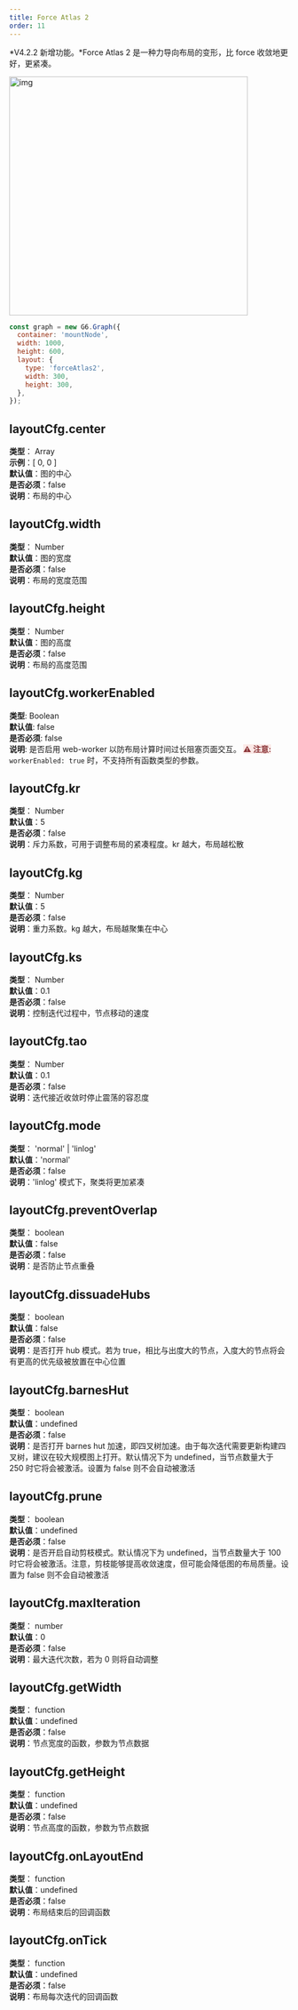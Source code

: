```yaml
---
title: Force Atlas 2
order: 11
---
```


*V4.2.2 新增功能。*Force Atlas 2 是一种力导向布局的变形，比 force 收敛地更好，更紧凑。

<img src='https://gw.alipayobjects.com/mdn/rms_f8c6a0/afts/img/A*MqwAQZLIVPwAAAAAAAAAAAAAARQnAQ' width=430 alt='img'/>

```javascript
const graph = new G6.Graph({
  container: 'mountNode',
  width: 1000,
  height: 600,
  layout: {
    type: 'forceAtlas2',
    width: 300,
    height: 300,
  },
});
```

## layoutCfg.center

**类型**： Array<br />**示例**：[ 0, 0 ]<br />**默认值**：图的中心<br />**是否必须**：false<br />**说明**：布局的中心

## layoutCfg.width

**类型**： Number<br />**默认值**：图的宽度<br />**是否必须**：false<br />**说明**：布局的宽度范围

## layoutCfg.height

**类型**： Number<br />**默认值**：图的高度<br />**是否必须**：false<br />**说明**：布局的高度范围

## layoutCfg.workerEnabled

**类型**: Boolean<br />**默认值**: false<br />**是否必须**: false<br />**说明**: 是否启用 web-worker 以防布局计算时间过长阻塞页面交互。
<span style="background-color: rgb(251, 233, 231); color: rgb(139, 53, 56)"><strong>⚠️ 注意:</strong></span> `workerEnabled: true` 时，不支持所有函数类型的参数。

## layoutCfg.kr

**类型**： Number<br />**默认值**：5<br />**是否必须**：false<br />**说明**：斥力系数，可用于调整布局的紧凑程度。kr 越大，布局越松散

## layoutCfg.kg

**类型**： Number<br />**默认值**：5<br />**是否必须**：false<br />**说明**：重力系数。kg 越大，布局越聚集在中心

## layoutCfg.ks

**类型**： Number<br />**默认值**：0.1<br />**是否必须**：false<br />**说明**：控制迭代过程中，节点移动的速度

## layoutCfg.tao

**类型**： Number<br />**默认值**：0.1<br />**是否必须**：false<br />**说明**：迭代接近收敛时停止震荡的容忍度

## layoutCfg.mode

**类型**： 'normal' | 'linlog'<br />**默认值**：'normal'<br />**是否必须**：false<br />**说明**：'linlog' 模式下，聚类将更加紧凑

## layoutCfg.preventOverlap

**类型**： boolean<br />**默认值**：false<br />**是否必须**：false<br />**说明**：是否防止节点重叠

## layoutCfg.dissuadeHubs

**类型**： boolean<br />**默认值**：false<br />**是否必须**：false<br />**说明**：是否打开 hub 模式。若为 true，相比与出度大的节点，入度大的节点将会有更高的优先级被放置在中心位置

## layoutCfg.barnesHut

**类型**： boolean<br />**默认值**：undefined<br />**是否必须**：false<br />**说明**：是否打开 barnes hut 加速，即四叉树加速。由于每次迭代需要更新构建四叉树，建议在较大规模图上打开。默认情况下为 undefined，当节点数量大于 250 时它将会被激活。设置为 false 则不会自动被激活

## layoutCfg.prune

**类型**： boolean<br />**默认值**：undefined<br />**是否必须**：false<br />**说明**：是否开启自动剪枝模式。默认情况下为 undefined，当节点数量大于 100 时它将会被激活。注意，剪枝能够提高收敛速度，但可能会降低图的布局质量。设置为 false 则不会自动被激活

## layoutCfg.maxIteration

**类型**： number<br />**默认值**：0<br />**是否必须**：false<br />**说明**：最大迭代次数，若为 0 则将自动调整

## layoutCfg.getWidth

**类型**： function<br />**默认值**：undefined<br />**是否必须**：false<br />**说明**：节点宽度的函数，参数为节点数据

## layoutCfg.getHeight

**类型**： function<br />**默认值**：undefined<br />**是否必须**：false<br />**说明**：节点高度的函数，参数为节点数据

## layoutCfg.onLayoutEnd

**类型**： function<br />**默认值**：undefined<br />**是否必须**：false<br />**说明**：布局结束后的回调函数

## layoutCfg.onTick

**类型**： function<br />**默认值**：undefined<br />**是否必须**：false<br />**说明**：布局每次迭代的回调函数